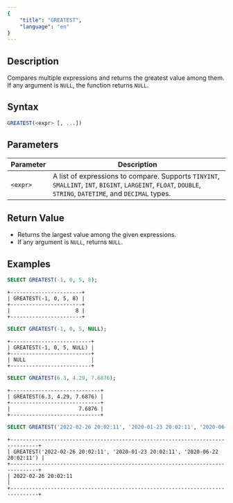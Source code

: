 ```yaml
---
{
    "title": "GREATEST",
    "language": "en"
}
---
```


## Description

Compares multiple expressions and returns the greatest value among them. If any argument is `NULL`, the function returns `NULL`.

## Syntax

```sql
GREATEST(<expr> [, ...])
```

## Parameters

| Parameter   | Description |
|------------|-------------|
| `<expr>`  | A list of expressions to compare. Supports `TINYINT`, `SMALLINT`, `INT`, `BIGINT`, `LARGEINT`, `FLOAT`, `DOUBLE`, `STRING`, `DATETIME`, and `DECIMAL` types. |

## Return Value

- Returns the largest value among the given expressions.
- If any argument is `NULL`, returns `NULL`.

## Examples

```sql
SELECT GREATEST(-1, 0, 5, 8);
```

```text
+-----------------------+
| GREATEST(-1, 0, 5, 8) |
+-----------------------+
|                     8 |
+-----------------------+
```

```sql
SELECT GREATEST(-1, 0, 5, NULL);
```

```text
+--------------------------+
| GREATEST(-1, 0, 5, NULL) |
+--------------------------+
| NULL                     |
+--------------------------+
```

```sql
SELECT GREATEST(6.3, 4.29, 7.6876);
```

```text
+-----------------------------+
| GREATEST(6.3, 4.29, 7.6876) |
+-----------------------------+
|                      7.6876 |
+-----------------------------+
```

```sql
SELECT GREATEST('2022-02-26 20:02:11', '2020-01-23 20:02:11', '2020-06-22 20:02:11');
```

```text
+-------------------------------------------------------------------------------+
| GREATEST('2022-02-26 20:02:11', '2020-01-23 20:02:11', '2020-06-22 20:02:11') |
+-------------------------------------------------------------------------------+
| 2022-02-26 20:02:11                                                           |
+-------------------------------------------------------------------------------+
```